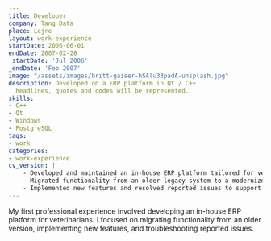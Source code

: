```yaml
---
title: Developer
company: Tang Data
place: Lejre
layout: work-experience
startDate: 2006-06-01
endDate: 2007-02-28
_startDate: 'Jul 2006'
_endDate: 'Feb 2007'
image: "/assets/images/britt-gaiser-hSAlu33padA-unsplash.jpg"
description: Developed on a ERP platform in Qt / C++
  headlines, quotes and codes will be represented.
skills:
- C++
- Qt
- Windows
- PostgreSQL
tags:
- work
categories:
- work-experience
cv_version: |
    - Developed and maintained an in-house ERP platform tailored for veterinary practices
    - Migrated functionality from an older legacy system to a modernized version
    - Implemented new features and resolved reported issues to support daily operations
---
```


My first professional experience involved developing an in-house ERP platform for veterinarians. I focused on migrating functionality from an older version, implementing new features, and troubleshooting reported issues.
